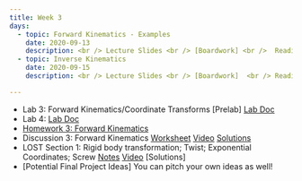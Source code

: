 ```yaml
---
title: Week 3 
days:
  - topic: Forward Kinematics - Examples
    date: 2020-09-13
    description: <br /> Lecture Slides <br /> [Boardwork] <br />  Reading - MLS 3.2
  - topic: Inverse Kinematics
    date: 2020-09-15
    description: <br /> Lecture Slides <br /> [Boardwork]  <br /> Reading - MLS 3.2

---
```


- Lab 3: Forward Kinematics/Coordinate Transforms [Prelab] [Lab Doc](../assets/labs/lab3.pdf)
- Lab 4: [Lab Doc](../assets/labs/lab4.pdf)
- [Homework 3: Forward Kinematics](../assets/hw/hw3.zip)
- Discussion 3: Forward Kinematics [Worksheet](../assets/discussions/D3___Forward_Kinematics.pdf) <a href="https://youtu.be/ChTb6I_l4zE">Video</a> [Solutions](../assets/discussions/D3___Forward_Kinematics_sol.pdf)
- LOST Section 1: Rigid body transformation; Twist; Exponential Coordinates; Screw [Notes](../assets/lost/LOST_Rigid_motion_R3.pdf) <a href="https://youtu.be/1EvDs3SnUlA">Video</a> [Solutions]
- [Potential Final Project Ideas] You can pitch your own ideas as well!
